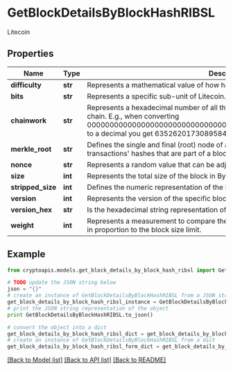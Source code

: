 # GetBlockDetailsByBlockHashRIBSL

Litecoin

## Properties
Name | Type | Description | Notes
------------ | ------------- | ------------- | -------------
**difficulty** | **str** | Represents a mathematical value of how hard it is to find a valid hash for this block. | 
**bits** | **str** | Represents a specific sub-unit of Litecoin. Bits have two-decimal precision. | 
**chainwork** | **str** | Represents a hexadecimal number of all the hashes necessary to produce the current chain. E.g., when converting 0000000000000000000000000000000000000000000086859f7a841475b236fd to a decimal you get 635262017308958427068157 hashes, or 635262 exahashes. | 
**merkle_root** | **str** | Defines the single and final (root) node of a Merkle tree. It is the combined hash of all transactions&#39; hashes that are part of a blockchain block. | 
**nonce** | **str** | Represents a random value that can be adjusted to satisfy the Proof of Work. | 
**size** | **int** | Represents the total size of the block in Bytes. | 
**stripped_size** | **int** | Defines the numeric representation of the block size excluding the witness data. | 
**version** | **int** | Represents the version of the specific block on the blockchain. | 
**version_hex** | **str** | Is the hexadecimal string representation of the block&#39;s version. | 
**weight** | **int** | Represents a measurement to compare the size of different transactions to each other in proportion to the block size limit. | 

## Example

```python
from cryptoapis.models.get_block_details_by_block_hash_ribsl import GetBlockDetailsByBlockHashRIBSL

# TODO update the JSON string below
json = "{}"
# create an instance of GetBlockDetailsByBlockHashRIBSL from a JSON string
get_block_details_by_block_hash_ribsl_instance = GetBlockDetailsByBlockHashRIBSL.from_json(json)
# print the JSON string representation of the object
print GetBlockDetailsByBlockHashRIBSL.to_json()

# convert the object into a dict
get_block_details_by_block_hash_ribsl_dict = get_block_details_by_block_hash_ribsl_instance.to_dict()
# create an instance of GetBlockDetailsByBlockHashRIBSL from a dict
get_block_details_by_block_hash_ribsl_form_dict = get_block_details_by_block_hash_ribsl.from_dict(get_block_details_by_block_hash_ribsl_dict)
```
[[Back to Model list]](../README.md#documentation-for-models) [[Back to API list]](../README.md#documentation-for-api-endpoints) [[Back to README]](../README.md)


